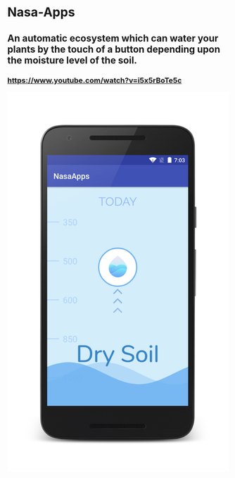 # Nasa-Apps
## An automatic ecosystem which can water your plants by the touch of a button depending upon the moisture level of the soil.

### https://www.youtube.com/watch?v=i5x5rBoTe5c

![alt text](img.png "Question 1")   
